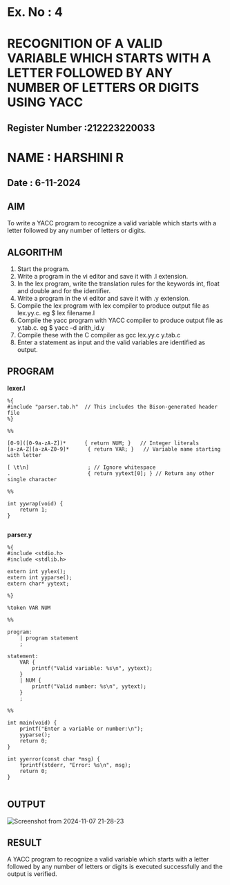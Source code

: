 # Ex. No : 4	
# RECOGNITION OF A VALID VARIABLE WHICH STARTS WITH A LETTER FOLLOWED BY ANY NUMBER OF LETTERS OR DIGITS USING YACC
## Register Number :212223220033
# NAME : HARSHINI R
## Date : 6-11-2024

## AIM   
To write a YACC program to recognize a valid variable which starts with a letter followed by any number of letters or digits.

## ALGORITHM
1.	Start the program.
2.	Write a program in the vi editor and save it with .l extension.
3.	In the lex program, write the translation rules for the keywords int, float and double and for the identifier.
4.	Write a program in the vi editor and save it with .y extension.
5.	Compile the lex program with lex compiler to produce output file as lex.yy.c. eg $ lex filename.l
6.	Compile the yacc program with YACC compiler to produce output file as y.tab.c. eg $ yacc –d arith_id.y
7.	Compile these with the C compiler as gcc lex.yy.c y.tab.c
8.	Enter a statement as input and the valid variables are identified as output.

## PROGRAM
**lexer.l**
```
%{
#include "parser.tab.h"  // This includes the Bison-generated header file
%}

%%

[0-9]([0-9a-zA-Z])*      { return NUM; }   // Integer literals
[a-zA-Z][a-zA-Z0-9]*      { return VAR; }   // Variable name starting with letter

[ \t\n]                   ; // Ignore whitespace
.                         { return yytext[0]; } // Return any other single character

%%

int yywrap(void) {
    return 1;
}


```
**parser.y**
```
%{
#include <stdio.h>
#include <stdlib.h>

extern int yylex();
extern int yyparse();
extern char* yytext;

%}

%token VAR NUM

%%

program:
    | program statement
    ;

statement:
    VAR {
        printf("Valid variable: %s\n", yytext);
    }
    | NUM {
        printf("Valid number: %s\n", yytext);
    }
    ;

%%

int main(void) {
    printf("Enter a variable or number:\n");
    yyparse();
    return 0;
}

int yyerror(const char *msg) {
    fprintf(stderr, "Error: %s\n", msg);
    return 0;
}


```


## OUTPUT 

![Screenshot from 2024-11-07 21-28-23](https://github.com/user-attachments/assets/ff14ac6c-25d2-47c9-804d-4025d58a45e5)


## RESULT
A  YACC program to recognize a valid variable which starts with a letter followed by any number of letters or digits is executed successfully and the output is verified.



